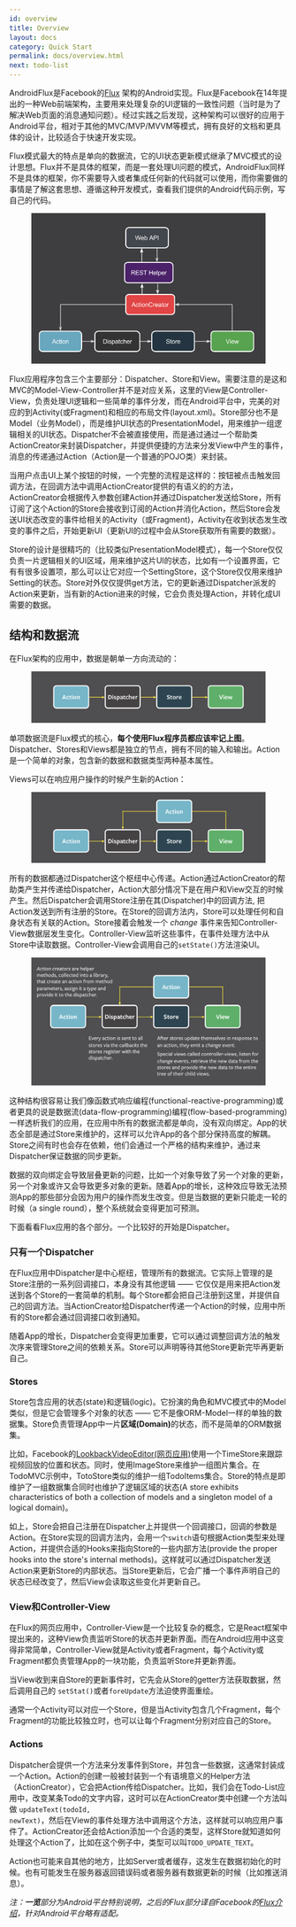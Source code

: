 ```yaml
---
id: overview
title: Overview
layout: docs
category: Quick Start
permalink: docs/overview.html
next: todo-list
---
```


AndroidFlux是Facebook的<a href="https://facebook.github.io/flux/">Flux</a> 架构的Android实现。Flux是Facebook在14年提出的一种Web前端架构，主要用来处理复杂的UI逻辑的一致性问题（当时是为了解决Web页面的消息通知问题）。经过实践之后发现，这种架构可以很好的应用于Android平台，相对于其他的MVC/MVP/MVVM等模式，拥有良好的文档和更具体的设计，比较适合于快速开发实现。

Flux模式最大的特点是单向的数据流，它的UI状态更新模式继承了MVC模式的设计思想。Flux并不是具体的框架，而是一套处理UI问题的模式，AndroidFlux同样不是具体的框架，你不需要导入或者集成任何新的代码就可以使用，而你需要做的事情是了解这套思想、遵循这种开发模式，查看我们提供的Android代码示例，写自己的代码。

<figure class="diagram associated-with-next-sibling">
    <img src="/img/flux-arch.png" alt="unidirectional data flow in Flux">
</figure>

Flux应用程序包含三个主要部分：Dispatcher、Store和View。需要注意的是这和MVC的Model-View-Controller并不是对应关系，这里的View是Controller-View，负责处理UI逻辑和一些简单的事件分发，而在Android平台中，完美的对应的到Activity(或Fragment)和相应的布局文件(layout.xml)。Store部分也不是Model（业务Model），而是维护UI状态的PresentationModel，用来维护一组逻辑相关的UI状态。Dispatcher不会被直接使用，而是通过通过一个帮助类ActionCreator来封装Dispatcher，并提供便捷的方法来分发View中产生的事件，消息的传递通过Action（Action是一个普通的POJO类）来封装。

当用户点击UI上某个按钮的时候，一个完整的流程是这样的：按钮被点击触发回调方法，在回调方法中调用ActionCreator提供的有语义的的方法，ActionCreator会根据传入参数创建Action并通过Dispatcher发送给Store，所有订阅了这个Action的Store会接收到订阅的Action并消化Action，然后Store会发送UI状态改变的事件给相关的Activity（或Fragment)，Activity在收到状态发生改变的事件之后，开始更新UI（更新UI的过程中会从Store获取所有需要的数据）。

Store的设计是很精巧的（比较类似PresentationModel模式），每一个Store仅仅负责一片逻辑相关的UI区域，用来维护这片UI的状态，比如有一个设置界面，它有有很多设置项，那么可以让它对应一个SettingStore，这个Store仅仅用来维护Setting的状态。Store对外仅仅提供get方法，它的更新通过Dispatcher派发的Action来更新，当有新的Action进来的时候，它会负责处理Action，并转化成UI需要的数据。

## 结构和数据流

<p class="associated-with-next-sibling">在Flux架构的应用中，数据是朝单一方向流动的：</p>

<figure class="diagram associated-with-next-sibling">
    <img src="/img/flux-simple-f8-diagram-1300w.png" alt="unidirectional data flow in Flux">
</figure>

单项数据流是Flux模式的核心，__每个使用Flux程序员都应该牢记上图__。Dispatcher、Stores和Views都是独立的节点，拥有不同的输入和输出。Action是一个简单的对象，包含新的数据和数据类型两种基本属性。

<p class="associated-with-next-sibling">Views可以在响应用户操作的时候产生新的Action：</p>

<figure class="diagram">
    <img src="/img/flux-simple-f8-diagram-with-client-action-1300w.png" alt="data flow in Flux with data originating from user interactions">
</figure>

<p class="associated-with-next-sibling">所有的数据都通过Dispatcher这个枢纽中心传递。Action通过ActionCreator的帮助类产生并传递给Dispatcher，Action大部分情况下是在用户和View交互的时候产生。然后Dispatcher会调用Store注册在其(Dispatcher)中的回调方法, 把Action发送到所有注册的Store。在Store的回调方法内，Store可以处理任何和自身状态有关联的Action。Store接着会触发一个 <i>change</i> 事件来告知Controller-View数据层发生变化。Controller-View监听这些事件，在事件处理方法中从Store中读取数据。Controller-View会调用自己的<code>setState()</code>方法渲染UI。</p>

<figure class="diagram">
  <img src="/img/flux-simple-f8-diagram-explained-1300w.png" alt="varying transports between each step of the Flux data flow" />
</figure>

这种结构很容易让我们像函数式响应编程(functional-reactive-programming)或者更具的说是数据流(data-flow-programming)编程(flow-based-programming)一样透析我们的应用，在应用中所有的数据流都是单向，没有双向绑定。App的状态全部是通过Store来维护的，这样可以允许App的各个部分保持高度的解耦。Store之间有时也会存在依赖，他们会通过一个严格的结构来维护，通过来Dispatcher保证数据的同步更新。

数据的双向绑定会导致层叠更新的问题，比如一个对象导致了另一个对象的更新，另一个对象或许又会导致更多对象的更新。随着App的增长，这种效应导致无法预测App的那些部分会因为用户的操作而发生改变。但是当数据的更新只能走一轮的时候（a single round），整个系统就会变得更加可预测。


下面看看Flux应用的各个部分。一个比较好的开始是Dispatcher。


### 只有一个Dispatcher

在Flux应用中Dispatcher是中心枢纽，管理所有的数据流。它实际上管理的是Store注册的一系列回调接口，本身没有其他逻辑 —— 它仅仅是用来把Action发送到各个Store的一套简单的机制。每个Store都会把自己注册到这里，并提供自己的回调方法。当ActionCreator给Dispatcher传递一个Action的时候，应用中所有的Store都会通过回调接口收到通知。

随着App的增长，Dispatcher会变得更加重要，它可以通过调整回调方法的触发次序来管理Store之间的依赖关系。Store可以声明等待其他Store更新完毕再更新自己。


### Stores

Store包含应用的状态(state)和逻辑(logic)。它扮演的角色和MVC模式中的Model类似，但是它会管理多个对象的状态 —— 它不是像ORM-Model一样的单独的数据集。Store负责管理App中一片<strong>区域(Domain)</strong>的状态，而不是简单的ORM数据集。

比如，Facebook的<a href="https://facebook.com/lookback/edit">LookbackVideoEditor(网页应用)</a>使用一个TimeStore来跟踪视频回放的位置和状态。同时，使用ImageStore来维护一组图片集合。在TodoMVC示例中，TotoStore类似的维护一组TodoItems集合。Store的特点是即维护了一组数据集合同时也维护了逻辑区域的状态(A store exhibits characteristics of both a collection of models and a singleton model of a logical domain)。

如上，Store会把自己注册在Dispatcher上并提供一个回调接口，回调的参数是Action。在Store实现的回调方法内，会用一个<code>switch</code>语句根据Action类型来处理Action，并提供合适的Hooks来指向Store的一些内部方法(provide the proper hooks into the store's internal methods)。这样就可以通过Dispatcher发送Action来更新Store的内部状态。当Store更新后，它会广播一个事件声明自己的状态已经改变了，然后View会读取这些变化并更新自己。


### View和Controller-View

在Flux的网页应用中，Controller-View是一个比较复杂的概念，它是React框架中提出来的，这种View负责监听Store的状态并更新界面。而在Android应用中这变得非常简单，Controller-View就是Activity或者Fragment，每个Activity或Fragment都负责管理App的一块功能，负责监听Store并更新界面。

当View收到来自Store的更新事件时，它先会从Store的getter方法获取数据，然后调用自己的 <code>setStat()</code>或者<code>foreUpdate</code>方法迫使界面重绘。

通常一个Activity可以对应一个Store，但是当Activity包含几个Fragment，每个Fragment的功能比较独立时，也可以让每个Fragment分别对应自己的Store。


### Actions

Dispatcher会提供一个方法来分发事件到Store，并包含一些数据，这通常封装成一个Action。Action的创建一般被封装到一个有语境意义的Helper方法（ActionCreator），它会把Action传给Dispatcher。比如，我们会在Todo-List应用中，改变某条Todo的文字内容，这时可以在ActionCreator类中创建一个方法叫做 <code>updateText(todoId, newText)</code>，然后在View的事件处理方法中调用这个方法，这样就可以响应用户事件了。ActionCreator还会给Action添加一个合适的类型，这样Store就知道如何处理这个Action了，比如在这个例子中，类型可以叫<code>TODO_UPDATE_TEXT</code>。

Action也可能来自其他的地方，比如Server或者缓存，这发生在数据初始化的时候。也有可能发生在服务器返回错误码或者服务器有数据更新的时候（比如推送消息）。

<i>注：<strong>一览</strong>部分为Android平台特别说明，之后的Flux部分译自Facebook的<a href="http://facebook.github.io/flux/docs/overview.html#structure-and-data-flow">Flux介绍</a>，针对Android平台略有适配。</i>